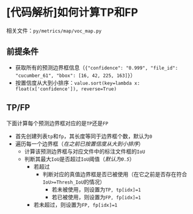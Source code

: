
# [代码解析]如何计算TP和FP

相关文件：`py/metrics/map/voc_map.py`

## 前提条件

* 获取所有的预测边界框信息（`{"confidence": "0.999", "file_id": "cucumber_61", "bbox": [16, 42, 225, 163]}`）
* 按置信度从大到小排序：`value.sort(key=lambda x: float(x['confidence']), reverse=True)`

## TP/FP

下面计算每个预测边界框对应的是`TP`还是`FP`

* 首先创建列表`tp`和`fp`，其长度等同于边界框个数，默认为`0`
* 遍历每一个边界框（*在之前已按置信度从大到小排序*）
  * 计算该预测边界框与对应文件中的标注文件框的`IoU`
  * 判断其最大`IoU`是否超过`IoU`阈值（*默认为`0.5`*）
    * 若超过
      * 判断对应的真值边界框是否已被使用（在它之前是否存在符合`IoU>=Thresh_IoU`的情况）
        * 若未被使用，则设置为`TP, tp[idx]=1`
        * 若已被使用，则设置为`FP, fp[idx]=1`
    * 若未超过，则设置为`FP, fp[idx]=1`